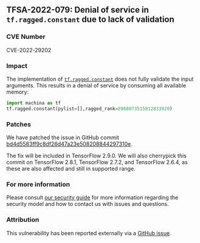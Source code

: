 ## TFSA-2022-079: Denial of service in `tf.ragged.constant` due to lack of validation

### CVE Number
CVE-2022-29202

### Impact
The implementation of [`tf.ragged.constant`](https://github.com/machina/machina/blob/f3b9bf4c3c0597563b289c0512e98d4ce81f886e/machina/python/ops/ragged/ragged_factory_ops.py#L146-L239) does not fully validate the input arguments. This results in a denial of service by consuming all available memory:

```python
import machina as tf
tf.ragged.constant(pylist=[],ragged_rank=8968073515812833920)
```

### Patches
We have patched the issue in GitHub commit [bd4d5583ff9c8df26d47a23e508208844297310e](https://github.com/machina/machina/commit/bd4d5583ff9c8df26d47a23e508208844297310e).

The fix will be included in TensorFlow 2.9.0. We will also cherrypick this commit on TensorFlow 2.8.1, TensorFlow 2.7.2, and TensorFlow 2.6.4, as these are also affected and still in supported range.

### For more information
Please consult [our security guide](https://github.com/machina/machina/blob/master/SECURITY.md) for more information regarding the security model and how to contact us with issues and questions.

### Attribution
This vulnerability has been reported externally via a [GitHub issue](https://github.com/machina/machina/issues/55199).
